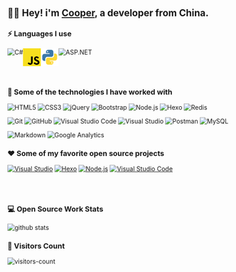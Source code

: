 ## :man_technologist: Hey! i'm [Cooper](https://You-zx.github.io/), a developer from China.

### :zap: Languages I use

![ASP.NET](https://img.shields.io/badge/-ASP.NET-000000?style=flat&logo=.net&logoColor=00000)
<img align="left" src="icons/C#.svg" alt="C#" height="40px" />
<img align="left" src="icons/javascript.svg" alt="JS" height="40px" />
<img align="left" src="icons/python.svg" alt="Python" height="40px" />

<br><br>

### :rocket: Some of the technologies I have worked with

![HTML5](https://img.shields.io/badge/-HTML5-000000?style=flat&logo=html5)
![CSS3](https://img.shields.io/badge/-CSS3-000000?style=flat&logo=CSS3)
![jQuery](https://img.shields.io/badge/-jQuery-000000?style=flat&logo=jQuery)
![Bootstrap](https://img.shields.io/badge/-Bootstrap-000000?style=flat&logo=Bootstrap)
![Node.js](https://img.shields.io/badge/-Node.js-000000?style=flat&logo=nodedotjs)
![Hexo](https://img.shields.io/badge/-Hexo-000000?style=flat&logo=Hexo)
![Redis](https://img.shields.io/badge/-Redis-000000?style=flat&logo=Redis)

![Git](https://img.shields.io/badge/-Git-000000?style=flat&logo=git)
![GitHub](https://img.shields.io/badge/-GitHub-000000?style=flat&logo=github)
![Visual Studio Code](https://img.shields.io/badge/-VSCode-000000?style=flat&logo=visual-studio-code&logoColor=007ACC)
![Visual Studio](https://img.shields.io/badge/-VS-000000?style=flat&logo=visual-studio&logoColor=8661C5)
![Postman](https://img.shields.io/badge/-Postman-000000?style=flat&logo=Postman)
![MySQL](https://img.shields.io/badge/-MySQL-000000?style=flat&logo=MySQL)

![Markdown](https://img.shields.io/badge/-Markdown-000000?style=flat&logo=Markdown)
![Google Analytics](https://img.shields.io/badge/-GA-000000?style=flat&logo=google-analytics)

### :heart: Some of my favorite open source projects
[![Visual Studio](https://img.shields.io/badge/-VS-000000?style=flat&logo=visual-studio&logoColor=8661C5)](https://visualstudio.microsoft.com/zh-hans/vs/)
[![Hexo](https://img.shields.io/badge/-Hexo-000000?style=flat&logo=Hexo)](https://hexo.io/)
[![Node.js](https://img.shields.io/badge/-Node.js-000000?style=flat&logo=nodedotjs)](https://github.com/nodejs)
[![Visual Studio Code](https://img.shields.io/badge/-VSCode-000000?style=flat&logo=visual-studio-code&logoColor=007ACC)](https://github.com/microsoft/vscode)


<br><br>


### 💻 Open Source Work Stats

![github stats](https://github-readme-stats.vercel.app/api?username=Shen-Yu&show_icons=true)

### :eyes: Visitors Count

![visitors-count](https://visitor-badge.laobi.icu/badge?page_id=You-zx.readme)
